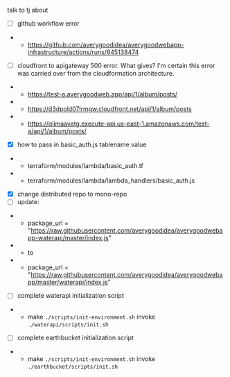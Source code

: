talk to tj about

- [ ] github workflow error
- - https://github.com/averygoodidea/averygoodwebapp-infrastructure/actions/runs/645138474
- [ ] cloudfront to apigateway 500 error. What gives? I'm certain this error was carried over from the cloudformation architecture.
- - https://test-a.averygoodweb.app/api/1/album/posts/
- - https://d3dpold07lrmgw.cloudfront.net/api/1/album/posts
- - https://qlimaavatg.execute-api.us-east-1.amazonaws.com/test-a/api/1/album/posts/
- [x] how to pass in basic_auth.js tablename value
- - terraform/modules/lambda/basic_auth.tf
- - terraform/modules/lambda/lambda_handlers/basic_auth.js
- [x] change distributed repo to mono-repo
- [ ] update:
- - package_url = "https://raw.githubusercontent.com/averygoodidea/averygoodwebapp-waterapi/master/index.js"
- - to
- - package_url = "https://raw.githubusercontent.com/averygoodidea/averygoodwebapp/master/waterapi/index.js"
- [ ] complete waterapi initialization script
- - make `./scripts/init-environment.sh` invoke `./waterapi/scripts/init.sh`
- [ ] complete earthbucket initialization script
- - make `./scripts/init-environment.sh` invoke `./earthbucket/scripts/init.sh`
